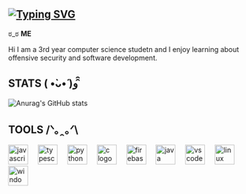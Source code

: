## [![Typing SVG](https://readme-typing-svg.demolab.com/?font=Terminess+Nerd+Font+Mono&size=20&duration=2000&pause=500&color=673AB7&background=FFFFFF00&vCenter=true&random=true&width=540&height=40&lines=Hi+im+Mehar!!;Status:+Procrastinating+Assignments;Status:+Burning+down+JojaMart;Status:+Crying+over+privilege+escalation)](https://git.io/typing-svg)
ಠ_ಠ **ME**

Hi I am a 3rd year computer science studetn and I enjoy learning about offensive security and software development.

## STATS ( •̀ᴗ•́ )و ̑̑
<div align="Left">
  
![Anurag's GitHub stats](https://github-readme-stats.vercel.app/api?username=meharklair&show_icons=true&theme=catppuccin_mocha)
  
</div>

## TOOLS /ᐠ｡ꞈ｡ᐟ\

<div align="left">
  <img src="https://cdn.jsdelivr.net/gh/devicons/devicon/icons/javascript/javascript-original.svg" height="40" alt="javascript logo"  />
  <img width="12" />
  <img src="https://cdn.jsdelivr.net/gh/devicons/devicon/icons/typescript/typescript-original.svg" height="40" alt="typescript logo"  />
  <img width="12" />
  <img src="https://cdn.jsdelivr.net/gh/devicons/devicon/icons/python/python-original.svg" height="40" alt="python logo"  />
  <img width="12" />
  <img src="https://cdn.jsdelivr.net/gh/devicons/devicon/icons/c/c-original.svg" height="40" alt="c logo"  />
  <img width="12" />
  <img src="https://cdn.jsdelivr.net/gh/devicons/devicon/icons/firebase/firebase-plain.svg" height="40" alt="firebase logo"  />
  <img width="12" />
  <img src="https://cdn.jsdelivr.net/gh/devicons/devicon/icons/java/java-original.svg" height="40" alt="java logo"  />
  <img width="12" />
  <img src="https://cdn.jsdelivr.net/gh/devicons/devicon/icons/vscode/vscode-original.svg" height="40" alt="vscode logo"  />
  <img width="12" />
  <img src="https://cdn.jsdelivr.net/gh/devicons/devicon/icons/linux/linux-original.svg" height="40" alt="linux logo"  />
  <img width="12" />
  <img src="https://cdn.jsdelivr.net/gh/devicons/devicon/icons/windows8/windows8-original.svg" height="40" alt="windows8 logo"  />
</div>
